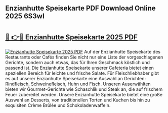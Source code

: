 ## Enzianhutte Speisekarte PDF Download Online 2025 6S3wI

# <h2><a href="http://gcacwx.nevu.top/?p=Enzianhutte+Speisekarte">🔗 👉🔴 Enzianhutte Speisekarte 2025 PDF</a></h2>

[![Enzianhutte Speisekarte 2025 PDF](https://i.imgur.com/dBaPXMq.png)](http://gcacwx.nevu.top/?p=Enzianhutte+Speisekarte)
Auf der Enzianhutte Speisekarte des Restaurants oder Cafés finden Sie nicht nur eine Liste der vorgeschlagenen Gerichte, sondern auch etwas, das für Ihren Geschmack köstlich und passend ist. Die Enzianhutte Speisekarte unserer Cafeteria bietet einen speziellen Bereich für leichte und frische Salate. Für Fleischliebhaber gibt es auf unserer Enzianhutte Speisekarte eine Auswahl an Gerichten: Rindfleisch, Schweinefleisch, Huhn und Fisch. Unseren Auserwählten bieten wir Gourmet-Gerichte wie Schaschlik und Steak an, die auf frischem Feuer zubereitet werden. Unsere Enzianhutte Speisekarte bietet eine große Auswahl an Desserts, von traditionellen Torten und Kuchen bis hin zu exquisiten Crème Brûlée und Schokoladenwaffeln.
